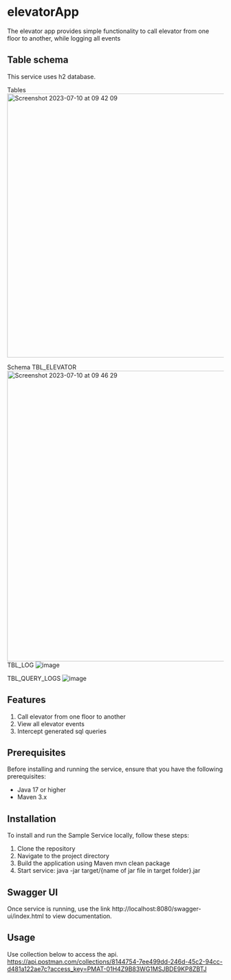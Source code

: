 # elevatorApp
The elevator app provides simple functionality to call elevator from one floor to another, while logging all events

## Table schema
This service uses h2 database.

Tables
<img width="614" alt="Screenshot 2023-07-10 at 09 42 09" src="https://github.com/kevmgb/elevatorApp/assets/46866870/15069ad8-9d98-4db2-aaa1-c38eb753be20">

Schema
TBL_ELEVATOR
<img width="676" alt="Screenshot 2023-07-10 at 09 46 29" src="https://github.com/kevmgb/elevatorApp/assets/46866870/9ed7d5b0-0f81-478b-a4f3-c545ebe88f68">
TBL_LOG
![image](https://github.com/kevmgb/elevatorApp/assets/46866870/92a82cdc-5548-4edf-a90a-f93158559f76)

TBL_QUERY_LOGS
![image](https://github.com/kevmgb/elevatorApp/assets/46866870/265677fa-1616-4c5e-8746-4ef9285fc978)


## Features
1. Call elevator from one floor to another
2. View all elevator events
3. Intercept generated sql queries

## Prerequisites
Before installing and running the service, ensure that you have the following prerequisites:

- Java 17 or higher
- Maven 3.x

## Installation
To install and run the Sample Service locally, follow these steps:

1. Clone the repository
2. Navigate to the project directory
3. Build the application using Maven mvn clean package
4. Start service: java -jar target/{name of jar file in target folder}.jar

## Swagger UI
Once service is running, use the link http://localhost:8080/swagger-ui/index.html to view documentation.

## Usage
Use collection below to access the api. https://api.postman.com/collections/8144754-7ee499dd-246d-45c2-94cc-d481a122ae7c?access_key=PMAT-01H4Z9B83WG1MSJBDE9KP8ZBTJ
